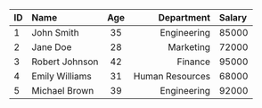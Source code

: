 | ID | Name | Age | Department | Salary |
|:---|:---|:---:|---:|:---|
| 1 | John Smith | 35 | Engineering | 85000 |
| 2 | Jane Doe | 28 | Marketing | 72000 |
| 3 | Robert Johnson | 42 | Finance | 95000 |
| 4 | Emily Williams | 31 | Human Resources | 68000 |
| 5 | Michael Brown | 39 | Engineering | 92000 |
